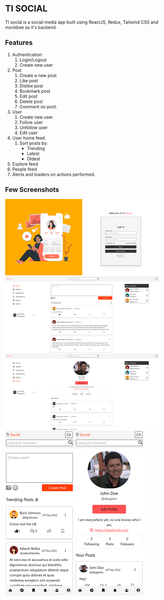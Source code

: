 # TI SOCIAL

TI social is a social media app built using ReactJS, Redux, Tailwind CSS and mockbee as it's backend.

## Features

1. Authentication
    1. Login/Logout
    2. Create new user
2. Post
    1. Create a new post
    2. Like post
    3. Dislike post
    4. Bookmark post
    5. Edit post
    6. Delete post
    7. Comment on post.
3. User
    1. Create new user
    2. Follow user
    3. Unfollow user
    4. Edit user
4. User home feed
    1. Sort posts by:
        - Trending
        - Latest
        - Oldest
5. Explore feed
6. People feed
7. Alerts and loaders on actions performed.

## Few Screenshots

![login](https://raw.githubusercontent.com/tanveertkd/ti-social-media/README/src/assets/README/home.png)
![Home](https://raw.githubusercontent.com/tanveertkd/ti-social-media/README/src/assets/README/home-2.png)
![Profie](https://raw.githubusercontent.com/tanveertkd/ti-social-media/README/src/assets/README/profile.png)
![Home mobile](https://raw.githubusercontent.com/tanveertkd/ti-social-media/README/src/assets/README/home-m.png)
![Profie mobile](https://raw.githubusercontent.com/tanveertkd/ti-social-media/README/src/assets/README/profile-m.png)
